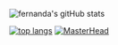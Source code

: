 ![fernanda's gitHub stats](https://github-readme-stats.vercel.app/api?username=fermariano&show_icons=true&theme=tokyonight)                      

[![top langs](https://github-readme-stats.vercel.app/api/top-langs/?username=fermariano&theme=tokyonight)](https://github.com/anuraghazra/github-readme-stats) [![MasterHead](https://media.discordapp.net/attachments/743232232847835266/1128023700017528912/banner.png?width=800&height=200)](https://github.com/fermariano)







